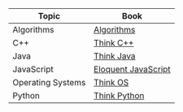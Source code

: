 | Topic | Book | 
|-------| ------ |
|Algorithms| [Algorithms](https://jeffe.cs.illinois.edu/teaching/algorithms/book/Algorithms-JeffE.pdf)|
|C++| [Think C++](https://www.greenteapress.com/thinkcpp/thinkCScpp.pdf)|
|Java| [Think Java](https://greenteapress.com/thinkjava7/thinkjava2.pdf)|
|JavaScript| [Eloquent JavaScript](https://eloquentjavascript.net/Eloquent_JavaScript.pdf)|
|Operating Systems| [Think OS](https://greenteapress.com/thinkos/thinkos.pdf)|
|Python| [Think Python](https://greenteapress.com/thinkpython2/thinkpython2.pdf)|
